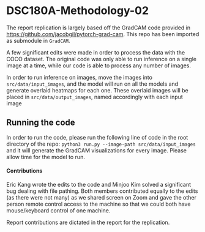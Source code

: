 # DSC180A-Methodology-02

The report replication is largely based off the GradCAM code provided in https://github.com/jacobgil/pytorch-grad-cam. This repo has been imported as submodule in `GradCAM`. 

A few significant edits were made in order to process the data with the COCO dataset. The original code was only able to run inference on a single image at a time, while our code is able to process any number of images. 

In order to run inference on images, move the images into `src/data/input_images`, and the model will run on all the models and generate overlaid heatmaps for each one. These overlaid images will be placed in `src/data/output_images`, named accordingly with each input image


## Running the code 

In order to run the code, please run the following line of code in the root directory of the repo: `python3 run.py --image-path src/data/input_images` and it will generate the GradCAM visualizations for every image. Please allow time for the model to run. 





#### Contributions 

Eric Kang wrote the edits to the code and Minjoo Kim solved a significant bug dealing with file pathing. Both members contributed equally to the edits (as there were not many) as we shared screen on Zoom and gave the other person remote control access to the machine so that we could both have mouse/keyboard control of one machine. 

Report contributions are dictated in the report for the replication.